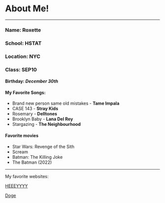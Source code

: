 # About Me!
---
### Name: Roxette

### School: HSTAT

### Location: NYC

### Class: SEP10

#### Birthday: _December 30th_

#### My Favorite Songs:
* Brand new person same old mistakes - **Tame Impala**
* CASE 143 - **Stray Kids**
* Rosemary - **Delltones**
* Brooklyn Baby - **Lana Del Rey**
* Stargazing - **The Neighbourhood**

#### Favorite movies
  * Star Wars: Revenge of the Sith
  * Scream
  * Batman: The Killing Joke
  * The Batman (2022)
 ---
 My favorite websites:

[HEEEYYYY](https://heeeeeeeey.com/)

[Doge](https://longdogechallenge.com/)



